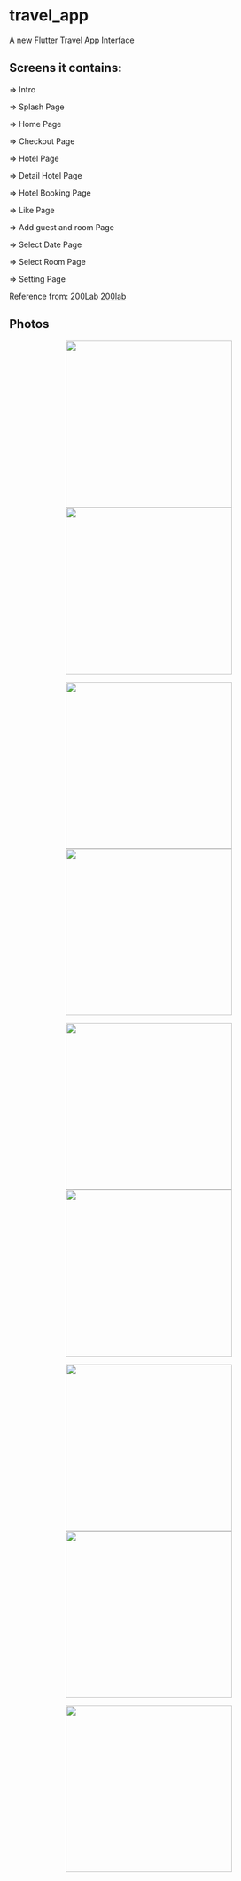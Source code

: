 # travel_app

A new Flutter Travel App Interface

## Screens it contains:

=> Intro

=> Splash Page

=> Home Page

=> Checkout Page

=> Hotel Page

=> Detail Hotel Page

=> Hotel Booking Page

=> Like Page

=> Add guest and room Page

=> Select Date Page

=> Select Room Page

=> Setting Page

Reference from: 200Lab
[200lab](https://github.com/200lab-Education)

## Photos

<p align="center">
  <img src="/assets/images/show_screen/home.png" width="300" hspace="20">
  <img src="/assets/images/show_screen/hotel_booking.png" width="300" hspace="20">
</p>

<p align="center">
  <img src="/assets/images/show_screen/select_date.png" width="300" hspace="20">
  <img src="/assets/images/show_screen/select_room.png" width="300" hspace="20">
</p>

<p align="center">
  <img src="/assets/images/show_screen/hotels.png" width="300" hspace="20">
  <img src="/assets/images/show_screen/hotel_detail.png" width="300" hspace="20">
</p>

<p align="center">
  <img src="/assets/images/show_screen/hotel_detail_map.png" width="300" hspace="20">
  <img src="/assets/images/show_screen/select_room.png" width="300" hspace="20">
</p>
<p align="center">
  <img src="/assets/images/show_screen/checkout.png" width="300" hspace="20">
</p>